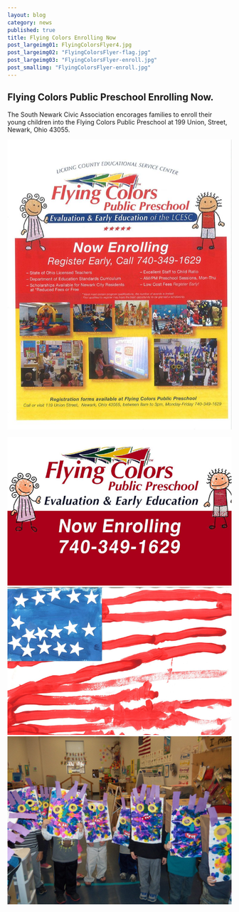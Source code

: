 ```yaml
---
layout: blog
category: news
published: true
title: Flying Colors Enrolling Now
post_largeimg01: FlyingColorsFlyer4.jpg
post_largeimg02: "FlyingColorsFlyer-flag.jpg"
post_largeimg03: "FlyingColorsFlyer-enroll.jpg"
post_smallimg: "FlyingColorsFlyer-enroll.jpg"
---
```


## Flying Colors Public Preschool Enrolling Now.
The South Newark Civic Association encorages families to enroll their young children into the Flying Colors Public Preschool at 199 Union, Street, Newark, Ohio 43055.

![FlyingColorsFlyer.jpg](/public/images/FlyingColorsFlyer.jpg)

![FlyingColorsFlyer-enroll.jpg](/public/images/FlyingColorsFlyer-enroll.jpg)
![FlyingColorsFlyer-flag.jpg](/public/images/FlyingColorsFlyer-flag.jpg)
![FlyingColorsFlyer4.jpg](/public/images/FlyingColorsFlyer4.jpg)